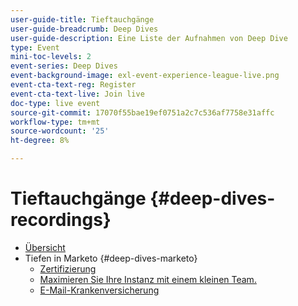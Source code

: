 ```yaml
---
user-guide-title: Tieftauchgänge
user-guide-breadcrumb: Deep Dives
user-guide-description: Eine Liste der Aufnahmen von Deep Dive
type: Event
mini-toc-levels: 2
event-series: Deep Dives
event-background-image: exl-event-experience-league-live.png
event-cta-text-reg: Register
event-cta-text-live: Join live
doc-type: live event
source-git-commit: 17070f55bae19ef0751a2c7c536af7758e31affc
workflow-type: tm+mt
source-wordcount: '25'
ht-degree: 8%

---
```



# Tieftauchgänge {#deep-dives-recordings}

+ [Übersicht](overview.md)
+ Tiefen in Marketo {#deep-dives-marketo}
   + [Zertifizierung](certification.md)
   + [Maximieren Sie Ihre Instanz mit einem kleinen Team.](small-team-instance.md)
   + [E-Mail-Krankenversicherung](email-nurture.md)